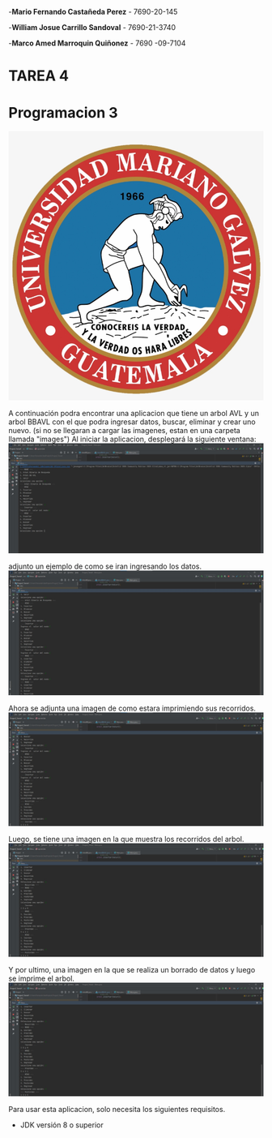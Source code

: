 -**Mario Fernando Castañeda Perez** - 7690-20-145

-**William Josue Carrillo Sandoval** - 7690-21-3740

-**Marco Amed Marroquin Quiñonez** - 7690 -09-7104
# TAREA 4
# Programacion 3

![Logo de la universidad](/images/Logo.png)

A continuación podra encontrar una aplicacion que tiene un arbol AVL y un arbol BBAVL con el que podra ingresar datos, buscar, eliminar y crear uno nuevo. 
(si no se llegaran a cargar las imagenes, estan en una carpeta llamada "images")
Al iniciar la aplicacion, desplegará la siguiente ventana: 
![Imagen de la aplicacion](/images/imagen1.jpeg)

adjunto un ejemplo de como se iran ingresando los datos.
![Imagen de la aplicacion](/images/imagen2.jpeg)

Ahora se adjunta una imagen de como estara imprimiendo sus recorridos.
![Imagen de la aplicacion](/images/imagen3.jpeg)

Luego, se tiene una imagen en la que muestra los recorridos del arbol.
![Imagen de la aplicacion](/images/imagen4.jpeg)

Y por ultimo, una imagen en la que se realiza un borrado de datos y luego se imprime el arbol.
![Imagen de la aplicacion](/images/imagen4.jpeg)


Para usar esta aplicacion, solo necesita los siguientes requisitos.
- JDK versión 8 o superior
